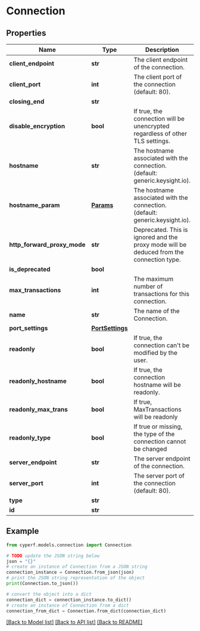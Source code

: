 # Connection


## Properties

Name | Type | Description | Notes
------------ | ------------- | ------------- | -------------
**client_endpoint** | **str** | The client endpoint of the connection. | 
**client_port** | **int** | The client port of the connection (default: 80). | 
**closing_end** | **str** |  | [optional] 
**disable_encryption** | **bool** | If true, the connection will be unencrypted regardless of other TLS settings. | [optional] 
**hostname** | **str** | The hostname associated with the connection. (default: generic.keysight.io). | [optional] 
**hostname_param** | [**Params**](Params.md) | The hostname associated with the connection. (default: generic.keysight.io). | [optional] 
**http_forward_proxy_mode** | **str** | Deprecated. This is ignored and the proxy mode will be deduced from the connection type. | [optional] 
**is_deprecated** | **bool** |  | [optional] 
**max_transactions** | **int** | The maximum number of transactions for this connection. | 
**name** | **str** | The name of the Connection. | 
**port_settings** | [**PortSettings**](PortSettings.md) |  | [optional] 
**readonly** | **bool** | If true, the connection can&#39;t be modified by the user. | [optional] 
**readonly_hostname** | **bool** | If true, the connection hostname will be readonly. | [optional] 
**readonly_max_trans** | **bool** | If true, MaxTransactions will be readonly | [optional] 
**readonly_type** | **bool** | If true or missing, the type of the connection cannot be changed | [optional] 
**server_endpoint** | **str** | The server endpoint of the connection. | 
**server_port** | **int** | The server port of the connection (default: 80). | 
**type** | **str** |  | [optional] 
**id** | **str** |  | 

## Example

```python
from cyperf.models.connection import Connection

# TODO update the JSON string below
json = "{}"
# create an instance of Connection from a JSON string
connection_instance = Connection.from_json(json)
# print the JSON string representation of the object
print(Connection.to_json())

# convert the object into a dict
connection_dict = connection_instance.to_dict()
# create an instance of Connection from a dict
connection_from_dict = Connection.from_dict(connection_dict)
```
[[Back to Model list]](../README.md#documentation-for-models) [[Back to API list]](../README.md#documentation-for-api-endpoints) [[Back to README]](../README.md)


